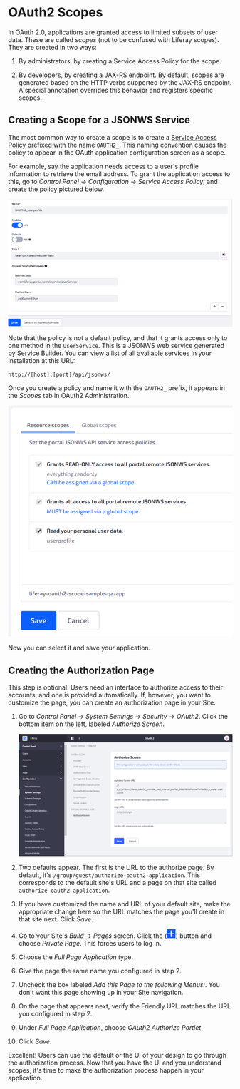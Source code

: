 # OAuth2 Scopes

In OAuth 2.0, applications are granted access to limited subsets of user data. These are called _scopes_ (not to be confused with Liferay scopes). They are created in two ways:

1. By administrators, by creating a Service Access Policy for the scope.

2. By developers, by creating a JAX-RS endpoint. By default, scopes are generated based on the HTTP verbs supported by the JAX-RS endpoint. A special annotation overrides this behavior and registers specific scopes.

## Creating a Scope for a JSONWS Service

The most common way to create a scope is to create a [Service Access Policy](../../securing-web-services/setting-service-access-policies.md) prefixed with the name `OAUTH2_`. This naming convention causes the policy to appear in the OAuth application configuration screen as a scope.

For example, say the application needs access to a user's profile information to retrieve the email address. To grant the application access to this, go to _Control Panel_ &rarr; _Configuration_ &rarr; _Service Access Policy_, and create the policy pictured below.

![Figure 1: A Service Access Policy defines a scope for OAuth 2.0 applications.](./oauth2-scopes/images/01.png)

Note that the policy is not a default policy, and that it grants access only to one method in the `UserService`. This is a JSONWS web service generated by Service Builder. You can view a list of all available services in your installation at this URL:

```
http://[host]:[port]/api/jsonws/
```

Once you create a policy and name it with the `OAUTH2_` prefix, it appears in the _Scopes_ tab in OAuth2 Administration.

![Figure 2: Scopes named with the proper prefix appear in the Scopes tab of your application configuration.](./oauth2-scopes/images/02.png)

Now you can select it and save your application.

## Creating the Authorization Page

This step is optional. Users need an interface to authorize access to their accounts, and one is provided automatically. If, however, you want to customize the page, you can create an authorization page in your Site.

1. Go to _Control Panel_ &rarr; _System Settings_ &rarr; _Security_ &rarr; _OAuth2_. Click the bottom item on the left, labeled _Authorize Screen_.

    ![The OAuth2 Authorize Screen configuration page.](./oauth2-scopes/images/03.png)

2. Two defaults appear. The first is the URL to the authorize page. By default, it's `/group/guest/authorize-oauth2-application`. This corresponds to the default site's URL and a page on that site called `authorize-oauth2-application`.

3. If you have customized the name and URL of your default site, make the appropriate change here so the URL matches the page you'll create in that site next. Click _Save_.

4. Go to your Site's _Build_ &rarr; _Pages_ screen. Click the (![add](../../../../images/icon-add.png)) button and choose _Private Page_. This forces users to log in.

5. Choose the _Full Page Application_ type.

6. Give the page the same name you configured in step 2.

7. Uncheck the box labeled _Add this Page to the following Menus:_. You don't want this page showing up in your Site navigation.

8. On the page that appears next, verify the Friendly URL matches the URL you configured in step 2.

9. Under _Full Page Application_, choose _OAuth2 Authorize Portlet_.

10. Click _Save_.

Excellent! Users can use the default or the UI of your design to go through the authorization process. Now that you have the UI and you understand scopes, it's time to make the authorization process happen in your application.
